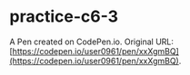 # practice-c6-3

A Pen created on CodePen.io. Original URL: [https://codepen.io/user0961/pen/xxXgmBQ](https://codepen.io/user0961/pen/xxXgmBQ).


